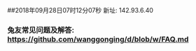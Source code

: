 ##2018年09月28日07时12分07秒 新址: 142.93.6.40
### 兔友常见问题及解答: https://github.com/wanggonging/d/blob/w/FAQ.md
